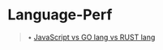 # Language-Perf
> • [JavaScript vs GO lang vs RUST lang](https://github.com/GalacticDocs/Language-Perf/tree/main/JS%20vs%20GO%20vs%20RUST/README.md)
